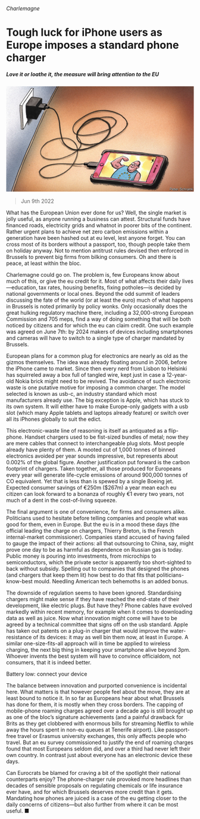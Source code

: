 ###### Charlemagne

# Tough luck for iPhone users as Europe imposes a standard phone charger 

##### Love it or loathe it, the measure will bring attention to the EU 

![image](images/20220611_EUD000.jpg) 

> Jun 9th 2022 

What has the European Union ever done for us? Well, the single market is jolly useful, as anyone running a business can attest. Structural funds have financed roads, electricity grids and whatnot in poorer bits of the continent. Rather urgent plans to achieve net zero carbon emissions within a generation have been hashed out at eu level, lest anyone forget. You can cross most of its borders without a passport, too, though people take them on holiday anyway. Not to mention antitrust rules devised then enforced in Brussels to prevent big firms from bilking consumers. Oh and there is peace, at least within the bloc. 

Charlemagne could go on. The problem is, few Europeans know about much of this, or give the eu credit for it. Most of what affects their daily lives—education, tax rates, housing benefits, fixing potholes—is decided by national governments or local ones. Beyond the odd summit of leaders discussing the fate of the world (or at least the euro) much of what happens in Brussels is noted primarily by policy wonks. Only occasionally does the great hulking regulatory machine there, including a 32,000-strong European Commission and 705 meps, find a way of doing something that will be both noticed by citizens and for which the eu can claim credit. One such example was agreed on June 7th: by 2024 makers of devices including smartphones and cameras will have to switch to a single type of charger mandated by Brussels. 

European plans for a common plug for electronics are nearly as old as the gizmos themselves. The idea was already floating around in 2006, before the iPhone came to market. Since then every nerd from Lisbon to Helsinki has squirreled away a box full of tangled wire, kept just in case a 12-year-old Nokia brick might need to be revived. The avoidance of such electronic waste is one putative motive for imposing a common charger. The model selected is known as usb-c, an industry standard which most manufacturers already use. The big exception is Apple, which has stuck to its own system. It will either have to make Europe-only gadgets with a usb slot (which many Apple tablets and laptops already feature) or switch over all its iPhones globally to suit the edict.

This electronic-waste line of reasoning is itself as antiquated as a flip-phone. Handset chargers used to be fist-sized bundles of metal; now they are mere cables that connect to interchangeable plug slots. Most people already have plenty of them. A mooted cut of 1,000 tonnes of binned electronics avoided per year sounds impressive, but represents about 0.002% of the global figure. Another justification put forward is the carbon footprint of chargers. Taken together, all those produced for Europeans every year will generate life-cycle emissions of around 900,000 tonnes of CO equivalent. Yet that is less than is spewed by a single Boeing jet. Expected consumer savings of €250m ($267m) a year mean each eu citizen can look forward to a bonanza of roughly €1 every two years, not much of a dent in the cost-of-living squeeze. 

The final argument is one of convenience, for firms and consumers alike. Politicians used to hesitate before telling companies and people what was good for them, even in Europe. But the eu is in a  mood these days (the official leading the charge on chargers, Thierry Breton, is the French internal-market commissioner). Companies stand accused of having failed to gauge the impact of their actions: all that outsourcing to China, say, might prove one day to be as harmful as dependence on Russian gas is today. Public money is pouring into investments, from microchips to semiconductors, which the private sector is apparently too short-sighted to back without subsidy. Spelling out to companies that designed the phones (and chargers that keep them lit) how best to do that fits that politicians-know-best mould. Needling American tech behemoths is an added bonus.

The downside of regulation seems to have been ignored. Standardising chargers might make sense if they have reached the end-state of their development, like electric plugs. But have they? Phone cables have evolved markedly within recent memory, for example when it comes to downloading data as well as juice. Now what innovation might come will have to be agreed by a technical committee that signs off on the usb standard. Apple has taken out patents on a plug-in charger that would improve the water-resistance of its devices: it may as well bin them now, at least in Europe. A similar one-size-fits-all approach will in time be applied to wireless charging, the next big thing in keeping your smartphone alive beyond 3pm. Whoever invents the best system will have to convince officialdom, not consumers, that it is indeed better. 

Battery low: connect your device

The balance between innovation and purported convenience is incidental here. What matters is that however people feel about the move, they are at least bound to notice it. In so far as Europeans hear about what Brussels has done for them, it is mostly when they cross borders. The capping of mobile-phone roaming charges agreed over a decade ago is still brought up as one of the bloc’s signature achievements (and a painful drawback for Brits as they get clobbered with enormous bills for streaming Netflix to while away the hours spent in non-eu queues at Tenerife airport). Like passport-free travel or Erasmus university exchanges, this only affects people who travel. But an eu survey commissioned to justify the end of roaming charges found that most Europeans seldom did, and over a third had never left their own country. In contrast just about everyone has an electronic device these days. 

Can Eurocrats be blamed for craving a bit of the spotlight their national counterparts enjoy? The phone-charger rule provoked more headlines than decades of sensible proposals on regulating chemicals or life insurance ever have, and for which Brussels deserves more credit than it gets. Mandating how phones are juiced is a case of the eu getting closer to the daily concerns of citizens—but also further from where it can be most useful. ■





